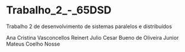 # Trabalho_2_-_65DSD
Trabalho 2 de desenvolvimento de sistemas paralelos e distribuídos

Ana Cristina Vasconcellos Reinert
Julio Cesar Bueno de Oliveira Junior
Mateus Coelho Nosse
